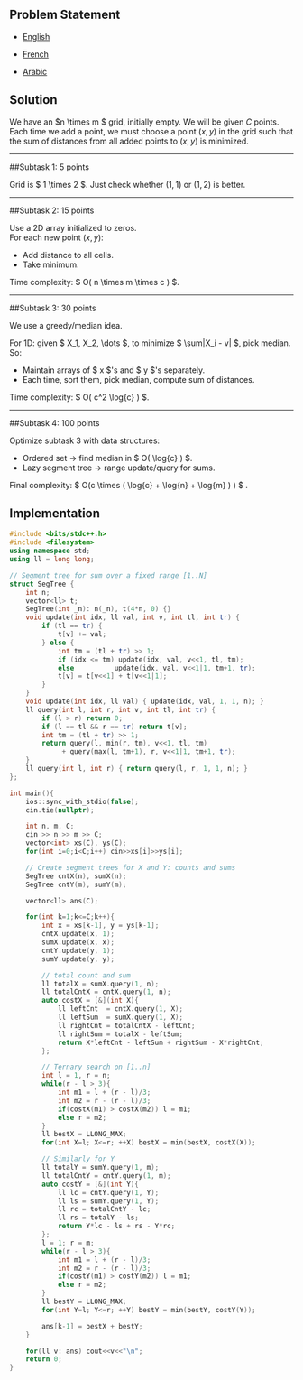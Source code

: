 ## Problem Statement

- [English](statements/quantum%20(en).pdf)

- [French](statements/quantum%20(fr).pdf)

- [Arabic](statements/quantum%20(ar\_DZ).pdf)


## Solution



We have an $n \\times m $ grid, initially empty. We will be given
$C$ points. Each time we add a point, we must choose a point $(x,y)$ in
the grid such that the sum of distances from all added points to $(x,y)$
is minimized.



------------------------------------------------------------------------



##Subtask 1: 5 points



Grid is $ 1 \\times 2 $. Just check whether $(1,1)$ or $(1,2)$ is
better.



------------------------------------------------------------------------



##Subtask 2: 15 points



Use a 2D array initialized to zeros.  
For each new point $(x,y)$:

* Add distance to all cells.
* Take minimum.

Time complexity: $ O( n \\times m \\times c ) $.

------------------------------------------------------------------------



##Subtask 3: 30 points



We use a greedy/median idea.

For 1D: given $ X\_1, X\_2, \\dots $, to minimize $ \\sum|X\_i - v| $,
pick median.  
So:

* Maintain arrays of $ x $'s and $ y $'s separately.
* Each time, sort them, pick median, compute sum of distances.

Time complexity: $ O( c^2 \\log{c} ) $.



------------------------------------------------------------------------


##Subtask 4: 100 points



Optimize subtask 3 with data structures:

* Ordered set → find median in $ O( \\log{c} ) $.
* Lazy segment tree → range update/query for sums.

Final complexity: $ O(c \\times ( \\log{c} + \\log{n} +
\\log{m} )  ) $ .

## Implementation

```cpp
#include <bits/stdc++.h>
#include <filesystem>
using namespace std;
using ll = long long;

// Segment tree for sum over a fixed range [1..N]
struct SegTree {
    int n;
    vector<ll> t;
    SegTree(int _n): n(_n), t(4*n, 0) {}
    void update(int idx, ll val, int v, int tl, int tr) {
        if (tl == tr) {
            t[v] += val;
        } else {
            int tm = (tl + tr) >> 1;
            if (idx <= tm) update(idx, val, v<<1, tl, tm);
            else          update(idx, val, v<<1|1, tm+1, tr);
            t[v] = t[v<<1] + t[v<<1|1];
        }
    }
    void update(int idx, ll val) { update(idx, val, 1, 1, n); }
    ll query(int l, int r, int v, int tl, int tr) {
        if (l > r) return 0;
        if (l == tl && r == tr) return t[v];
        int tm = (tl + tr) >> 1;
        return query(l, min(r, tm), v<<1, tl, tm)
             + query(max(l, tm+1), r, v<<1|1, tm+1, tr);
    }
    ll query(int l, int r) { return query(l, r, 1, 1, n); }
};

int main(){
    ios::sync_with_stdio(false);
    cin.tie(nullptr);

    int n, m, C;
    cin >> n >> m >> C;
    vector<int> xs(C), ys(C);
    for(int i=0;i<C;i++) cin>>xs[i]>>ys[i];

    // Create segment trees for X and Y: counts and sums
    SegTree cntX(n), sumX(n);
    SegTree cntY(m), sumY(m);

    vector<ll> ans(C);

    for(int k=1;k<=C;k++){
        int x = xs[k-1], y = ys[k-1];
        cntX.update(x, 1);
        sumX.update(x, x);
        cntY.update(y, 1);
        sumY.update(y, y);

        // total count and sum
        ll totalX = sumX.query(1, n);
        ll totalCntX = cntX.query(1, n);
        auto costX = [&](int X){
            ll leftCnt  = cntX.query(1, X);
            ll leftSum  = sumX.query(1, X);
            ll rightCnt = totalCntX - leftCnt;
            ll rightSum = totalX - leftSum;
            return X*leftCnt - leftSum + rightSum - X*rightCnt;
        };

        // Ternary search on [1..n]
        int l = 1, r = n;
        while(r - l > 3){
            int m1 = l + (r - l)/3;
            int m2 = r - (r - l)/3;
            if(costX(m1) > costX(m2)) l = m1;
            else r = m2;
        }
        ll bestX = LLONG_MAX;
        for(int X=l; X<=r; ++X) bestX = min(bestX, costX(X));

        // Similarly for Y
        ll totalY = sumY.query(1, m);
        ll totalCntY = cntY.query(1, m);
        auto costY = [&](int Y){
            ll lc = cntY.query(1, Y);
            ll ls = sumY.query(1, Y);
            ll rc = totalCntY - lc;
            ll rs = totalY - ls;
            return Y*lc - ls + rs - Y*rc;
        };
        l = 1; r = m;
        while(r - l > 3){
            int m1 = l + (r - l)/3;
            int m2 = r - (r - l)/3;
            if(costY(m1) > costY(m2)) l = m1;
            else r = m2;
        }
        ll bestY = LLONG_MAX;
        for(int Y=l; Y<=r; ++Y) bestY = min(bestY, costY(Y));

        ans[k-1] = bestX + bestY;
    }

    for(ll v: ans) cout<<v<<"\n";
    return 0;
}
```

